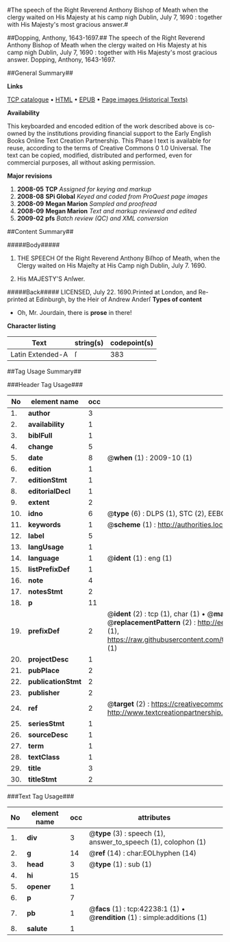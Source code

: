 #The speech of the Right Reverend Anthony Bishop of Meath when the clergy waited on His Majesty at his camp nigh Dublin, July 7, 1690 : together with His Majesty's most gracious answer.#

##Dopping, Anthony, 1643-1697.##
The speech of the Right Reverend Anthony Bishop of Meath when the clergy waited on His Majesty at his camp nigh Dublin, July 7, 1690 : together with His Majesty's most gracious answer.
Dopping, Anthony, 1643-1697.

##General Summary##

**Links**

[TCP catalogue](http://www.ota.ox.ac.uk/tcp/)  • 
[HTML](http://tei.it.ox.ac.uk/tcp/Texts-HTML/free/A36/A36348.html)  • 
[EPUB](http://tei.it.ox.ac.uk/tcp/Texts-EPUB/free/A36/A36348.epub) • 
[Page images (Historical Texts)](https://data.historicaltexts.jisc.ac.uk/view?pubId=eebo-09015705e&pageId=eebo-09015705e-42238-1)

**Availability**

This keyboarded and encoded edition of the
	       work described above is co-owned by the institutions
	       providing financial support to the Early English Books
	       Online Text Creation Partnership. This Phase I text is
	       available for reuse, according to the terms of Creative
	       Commons 0 1.0 Universal. The text can be copied,
	       modified, distributed and performed, even for
	       commercial purposes, all without asking permission.

**Major revisions**

1. __2008-05__ __TCP__ *Assigned for keying and markup*
1. __2008-08__ __SPi Global__ *Keyed and coded from ProQuest page images*
1. __2008-09__ __Megan Marion__ *Sampled and proofread*
1. __2008-09__ __Megan Marion__ *Text and markup reviewed and edited*
1. __2009-02__ __pfs__ *Batch review (QC) and XML conversion*

##Content Summary##

#####Body#####

1. THE SPEECH Of the Right Reverend Anthony Biſhop of Meath, when the Clergy waited on His Majeſty at His Camp nigh Dublin, July 7. 1690.

1. His MAJESTY'S Anſwer.

#####Back#####
LICENSED, July 22. 1690.Printed at London, and Re-printed at Edinburgh, by the Heir of Andrew Anderſ
**Types of content**

  * Oh, Mr. Jourdain, there is **prose** in there!

**Character listing**


|Text|string(s)|codepoint(s)|
|---|---|---|
|Latin Extended-A|ſ|383|

##Tag Usage Summary##

###Header Tag Usage###

|No|element name|occ|attributes|
|---|---|---|---|
|1.|__author__|3||
|2.|__availability__|1||
|3.|__biblFull__|1||
|4.|__change__|5||
|5.|__date__|8| @__when__ (1) : 2009-10 (1)|
|6.|__edition__|1||
|7.|__editionStmt__|1||
|8.|__editorialDecl__|1||
|9.|__extent__|2||
|10.|__idno__|6| @__type__ (6) : DLPS (1), STC (2), EEBO-CITATION (1), OCLC (1), VID (1)|
|11.|__keywords__|1| @__scheme__ (1) : http://authorities.loc.gov/ (1)|
|12.|__label__|5||
|13.|__langUsage__|1||
|14.|__language__|1| @__ident__ (1) : eng (1)|
|15.|__listPrefixDef__|1||
|16.|__note__|4||
|17.|__notesStmt__|2||
|18.|__p__|11||
|19.|__prefixDef__|2| @__ident__ (2) : tcp (1), char (1)  •  @__matchPattern__ (2) : ([0-9\-]+):([0-9IVX]+) (1), (.+) (1)  •  @__replacementPattern__ (2) : http://eebo.chadwyck.com/downloadtiff?vid=$1&page=$2 (1), https://raw.githubusercontent.com/textcreationpartnership/Texts/master/tcpchars.xml#$1 (1)|
|20.|__projectDesc__|1||
|21.|__pubPlace__|2||
|22.|__publicationStmt__|2||
|23.|__publisher__|2||
|24.|__ref__|2| @__target__ (2) : https://creativecommons.org/publicdomain/zero/1.0/ (1), http://www.textcreationpartnership.org/docs/. (1)|
|25.|__seriesStmt__|1||
|26.|__sourceDesc__|1||
|27.|__term__|1||
|28.|__textClass__|1||
|29.|__title__|3||
|30.|__titleStmt__|2||


###Text Tag Usage###

|No|element name|occ|attributes|
|---|---|---|---|
|1.|__div__|3| @__type__ (3) : speech (1), answer_to_speech (1), colophon (1)|
|2.|__g__|14| @__ref__ (14) : char:EOLhyphen (14)|
|3.|__head__|3| @__type__ (1) : sub (1)|
|4.|__hi__|15||
|5.|__opener__|1||
|6.|__p__|7||
|7.|__pb__|1| @__facs__ (1) : tcp:42238:1 (1)  •  @__rendition__ (1) : simple:additions (1)|
|8.|__salute__|1||
